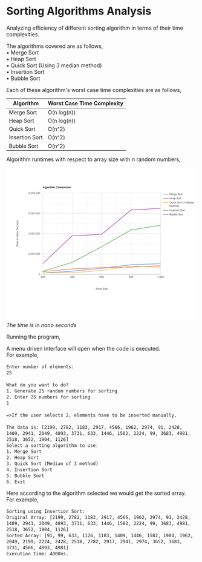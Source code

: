 # Sorting Algorithms Analysis
Analyzing efficiency of different sorting algorithm in terms of their time complexities.

The algorithms covered are as follows,  
•	Merge Sort  
•	Heap Sort  
•	Quick Sort (Using 3 median method)  
•	Insertion Sort  
•	Bubble Sort 

Each of these algorithm's worst case time complexities are as follows,  

| Algorithm  | Worst Case Time Complexity |
| ------------- | ------------- |
| Merge Sort  | O(n log(n))  |
| Heap Sort  | O(n log(n))  |
| Quick Sort  | O(n^2)  |
| Insertion Sort  | O(n^2)  |
| Bubble Sort  | O(n^2) |

Algorithm runtimes with respect to array size with n random numbers,  

![Efficiency Graph](https://github.com/c-deshpande/sorting-algorithm-analysis/blob/master/images/efficiency_graph.png)  
*The time is in nano seconds*

Running the program,  
  
A menu driven interface will open when the code is executed.  
For example,  

	Enter number of elements:   
	25  
    
	What do you want to do?  
	1. Generate 25 random numbers for sorting  
	2. Enter 25 numbers for sorting  
	1  
    
	=>If the user selects 2, elements have to be inserted manually.  
	  
	The data is: [2199, 2782, 1183, 2917, 4566, 1962, 2974, 91, 2428, 1409, 2941, 2049, 4893, 3731, 633, 1446, 1582, 2224, 99, 3683, 4981, 2518, 3652, 1904, 1126]  
	Select a sorting algorithm to use:  
	1. Merge Sort  
	2. Heap Sort  
	3. Quick Sort (Median of 3 method)  
	4. Insertion Sort  
	5. Bubble Sort  
	6. Exit  
  
Here according to the algorithm selected we would get the sorted array.  
For example,  
  
	Sorting using Insertion Sort:  
	Original Array: [2199, 2782, 1183, 2917, 4566, 1962, 2974, 91, 2428, 1409, 2941, 2049, 4893, 3731, 633, 1446, 1582, 2224, 99, 3683, 4981, 2518, 3652, 1904, 1126]  
	Sorted Array: [91, 99, 633, 1126, 1183, 1409, 1446, 1582, 1904, 1962, 2049, 2199, 2224, 2428, 2518, 2782, 2917, 2941, 2974, 3652, 3683, 3731, 4566, 4893, 4981]    
	Execution time: 4000ns.  
